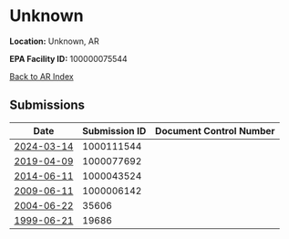 # Unknown

**Location:** Unknown, AR

**EPA Facility ID:** 100000075544

[Back to AR Index](../../index.md)

## Submissions

| Date | Submission ID | Document Control Number |
|------|--------------|-------------------------|
| [2024-03-14](submissions/1000111544.md) | 1000111544 |  |
| [2019-04-09](submissions/1000077692.md) | 1000077692 |  |
| [2014-06-11](submissions/1000043524.md) | 1000043524 |  |
| [2009-06-11](submissions/1000006142.md) | 1000006142 |  |
| [2004-06-22](submissions/35606.md) | 35606 |  |
| [1999-06-21](submissions/19686.md) | 19686 |  |
